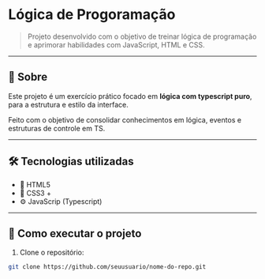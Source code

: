 #  Lógica de Progoramação

> Projeto desenvolvido com o objetivo de treinar lógica de programação e aprimorar habilidades com JavaScript, HTML e CSS.

---

## 📖 Sobre

Este projeto é um exercício prático focado em **lógica com typescript puro**, para a estrutura e estilo da interface.

Feito com o objetivo de consolidar conhecimentos em lógica, eventos e estruturas de controle em TS.

---

## 🛠️ Tecnologias utilizadas

- 🧩 HTML5  
- 🎨 CSS3 +
- ⚙️ JavaScrip (Typescript)  

---

## 🚀 Como executar o projeto

1. Clone o repositório:
```bash
git clone https://github.com/seuusuario/nome-do-repo.git
